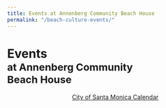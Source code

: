```yaml
---
title: Events at Annenberg Community Beach House
permalink: "/beach-culture-events/"
---
```


Events<br /><small>at Annenberg Community<br />Beach House</small>
=====================================================

<ol
  class="events"
  data-events-locations="Annenberg Community Beach House">
</ol>
<script src="/assets/js/events.js"></script>

<p data-events-fallback style="text-align: center;"><a href="https://www.santamonica.gov/events">City of Santa Monica Calendar</a></p>
